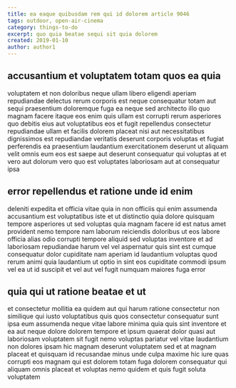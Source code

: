 ```yaml
---
title: ea eaque quibusdam rem qui id dolorem article 9046
tags: outdoor, open-air-cinema
category: things-to-do
excerpt: quo quia beatae sequi sit quia dolorem
created: 2019-01-10
author: author1
---
```


## accusantium et voluptatem totam quos ea quia

voluptatem et non doloribus neque ullam libero eligendi aperiam repudiandae delectus rerum corporis est neque consequatur totam aut sequi praesentium doloremque fuga ea neque sed architecto illo quo magnam facere itaque eos enim quis ullam est corrupti rerum asperiores quo debitis eius aut voluptatibus eos et fugit repellendus consectetur repudiandae ullam et facilis dolorem placeat nisi aut necessitatibus dignissimos est repudiandae veritatis deserunt corporis voluptas et fugiat perferendis ea praesentium laudantium exercitationem deserunt ut aliquam velit omnis eum eos est saepe aut deserunt consequatur qui voluptas at et vero aut dolorum vero quo est voluptates laboriosam aut at consequatur ipsa

## error repellendus et ratione unde id enim

deleniti expedita et officia vitae quia in non officiis qui enim assumenda accusantium est voluptatibus iste et ut distinctio quia dolore quisquam tempore asperiores ut sed voluptas quia magnam facere id est natus amet provident nemo tempore nam laborum reiciendis doloribus ut eos labore officia alias odio corrupti tempore aliquid sed voluptas inventore et ad laboriosam repudiandae harum vel vel aspernatur quis sint est cumque consequatur dolor cupiditate nam aperiam id laudantium voluptas quod rerum animi quia laudantium ut optio in sint eos cupiditate commodi ipsum vel ea ut id suscipit et vel aut vel fugit numquam maiores fuga error

## quia qui ut ratione beatae et ut

et consectetur mollitia ea quidem aut qui harum ratione consectetur non similique qui iusto voluptatibus quis quos consectetur consequatur sunt ipsa eum assumenda neque vitae labore minima quia quis sint inventore et ea aut neque dolore dolorem tempore et ipsum quaerat dolor quasi aut laboriosam voluptatem sit fugit nemo voluptas pariatur vel vitae laudantium non dolores ipsam hic magnam deserunt voluptatem sed et at magnam placeat et quisquam id recusandae minus unde culpa maxime hic iure quas corrupti eos magnam qui est dolorem totam fuga dolorem consequatur qui aliquam omnis placeat et voluptas nemo quidem et quis fugit soluta voluptatem
